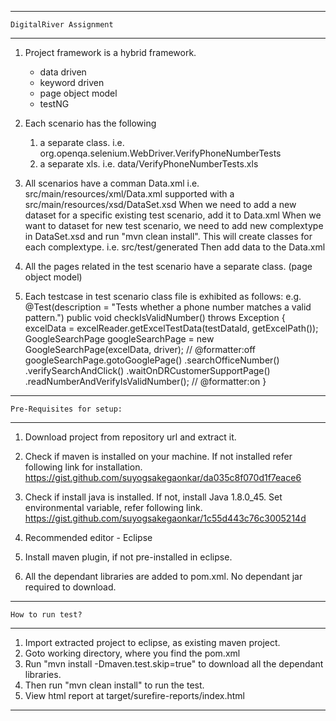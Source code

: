 ---------------------------------------------------------------------------------------------------------
	DigitalRiver Assignment
---------------------------------------------------------------------------------------------------------
1. Project framework is a hybrid framework.
	- data driven
	- keyword driven
	- page object model
	- testNG
	
2. Each scenario has the following
	1. a separate class.
   		i.e. org.openqa.selenium.WebDriver.VerifyPhoneNumberTests
	2. a separate xls.
   		i.e. data/VerifyPhoneNumberTests.xls
   
3. All scenarios have a comman Data.xml
   i.e. src/main/resources/xml/Data.xml supported with a src/main/resources/xsd/DataSet.xsd
	When we need to add a new dataset for a specific existing test scenario, add it to Data.xml
	When we want to dataset for new test scenario, we need to add new complextype in DataSet.xsd and run "mvn clean install".
	This will create classes for each complextype. 
	i.e. src/test/generated
	Then add data to the Data.xml

4. All the pages related in the test scenario have a separate class. (page object model)

5. Each testcase in test scenario class file is exhibited as follows:
e.g.
  @Test(description = "Tests whether a phone number matches a valid pattern.")
  public void checkIsValidNumber() throws Exception {
    excelData = excelReader.getExcelTestData(testDataId, getExcelPath());
    GoogleSearchPage googleSearchPage = new GoogleSearchPage(excelData, driver);
    // @formatter:off
     googleSearchPage.gotoGooglePage()
                     .searchOfficeNumber()
                     .verifySearchAndClick()
                     .waitOnDRCustomerSupportPage()
                     .readNumberAndVerifyIsValidNumber();
  // @formatter:on
  } 


---------------------------------------------------------------------------------------------------------
	Pre-Requisites for setup:
---------------------------------------------------------------------------------------------------------
1. Download project from repository url and extract it.
2. Check if maven is installed on your machine. If not installed refer following link for installation.
https://gist.github.com/suyogsakegaonkar/da035c8f070d1f7eace6

3. Check if install java is installed. If not, install Java 1.8.0_45.
Set environmental variable, refer following link.
https://gist.github.com/suyogsakegaonkar/1c55d443c76c3005214d

4. Recommended editor - Eclipse
5. Install maven plugin, if not pre-installed in eclipse.
6. All the dependant libraries are added to pom.xml. No dependant jar required to download.

---------------------------------------------------------------------------------------------------------
	How to run test?
---------------------------------------------------------------------------------------------------------
1. Import extracted project to eclipse, as existing maven project.
2. Goto working directory, where you find the pom.xml
3. Run "mvn install -Dmaven.test.skip=true" to download all the dependant libraries.
4. Then run "mvn clean install" to run the test.
5. View html report at 
	target/surefire-reports/index.html
---------------------------------------------------------------------------------------------------------